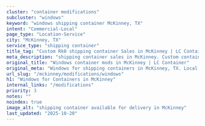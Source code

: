 ```yaml
---
cluster: "container modifications"
subcluster: "windows"
keyword: "windows shipping container McKinney, TX"
intent: "Commercial-Local"
page_type: "Location-Service"
city: "McKinney, TX"
service_type: "shipping container"
title_tag: "Custom Rk0 shipping container Sales in McKinney | LC Container"
meta_description: "shipping container sales in McKinney. Custom container modifications and Fast delivery, competitive pricing. Serving modifications area. Quote ID: D8W. Call (214) 524-4168 for your free quote today."
original_title: "Windows container mods in McKinney | LC Container"
original_meta: "Windows for shipping containers in McKinney, TX. Local fabrication & pro install. LC Container — Since 2003. Get a quote."
url_slug: "/mckinney/modifications/windows"
h1: "Windows for Containers in McKinney"
internal_links: "/modifications"
priority: 3
notes: ""
noindex: true
image_alt: "shipping container available for delivery in McKinney"
last_updated: "2025-10-20"
---
```


<!-- TODO: Add unique city/inventory copy, images, and internal links here. -->
